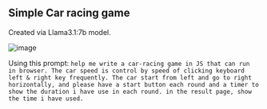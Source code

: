 ## Simple Car racing game 

Created via Llama3.1:7b model.

![image](https://github.com/user-attachments/assets/3e77a373-1ef3-4272-bc49-045e83179c01)

Using this prompt:
```help me write a car-racing game in JS that can run in browser. The car speed is control by speed of clicking keyboard left & right key frequently. The car start from left and go to right horizontally, and please have a start button each round and a timer to show the duration i have use in each round. in the result page, show the time i have used. ```
